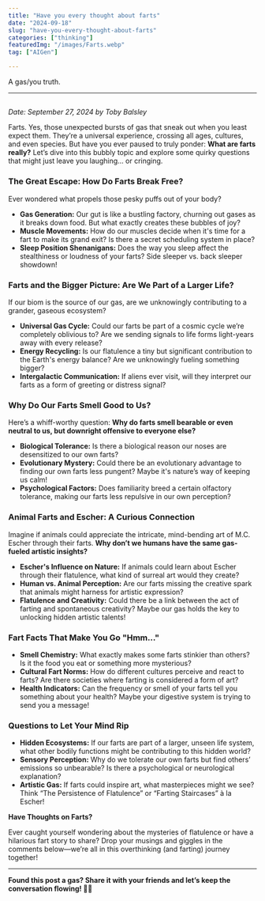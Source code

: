 ```yaml
---
title: "Have you every thought about farts"
date: "2024-09-18"
slug: "have-you-every-thought-about-farts"
categories: ["thinking"]
featuredImg: "/images/Farts.webp"
tag: ["AIGen"]

---
```


<!-- wp:paragraph -->
<p>A gas/you truth. </p>
<!-- /wp:paragraph -->

<!-- wp:separator -->
<hr class="wp-block-separator has-alpha-channel-opacity"/>
<!-- /wp:separator -->

<!-- wp:heading -->
<h2 class="wp-block-heading"></h2>
<!-- /wp:heading -->

<!-- wp:paragraph -->
<p><em>Date: September 27, 2024 by Toby Balsley</em></p>
<!-- /wp:paragraph -->

<!-- wp:paragraph -->
<p>Farts. Yes, those unexpected bursts of gas that sneak out when you least expect them. They’re a universal experience, crossing all ages, cultures, and even species. But have you ever paused to truly ponder: <strong>What are farts really?</strong> Let’s dive into this bubbly topic and explore some quirky questions that might just leave you laughing… or cringing.</p>
<!-- /wp:paragraph -->

<!-- wp:heading {"level":3} -->
<h3 class="wp-block-heading"><strong>The Great Escape: How Do Farts Break Free?</strong></h3>
<!-- /wp:heading -->

<!-- wp:paragraph -->
<p>Ever wondered what propels those pesky puffs out of your body?</p>
<!-- /wp:paragraph -->

<!-- wp:list -->
<ul class="wp-block-list"><!-- wp:list-item -->
<li><strong>Gas Generation:</strong> Our gut is like a bustling factory, churning out gases as it breaks down food. But what exactly creates these bubbles of joy?</li>
<!-- /wp:list-item -->

<!-- wp:list-item -->
<li><strong>Muscle Movements:</strong> How do our muscles decide when it's time for a fart to make its grand exit? Is there a secret scheduling system in place?</li>
<!-- /wp:list-item -->

<!-- wp:list-item -->
<li><strong>Sleep Position Shenanigans:</strong> Does the way you sleep affect the stealthiness or loudness of your farts? Side sleeper vs. back sleeper showdown!</li>
<!-- /wp:list-item --></ul>
<!-- /wp:list -->

<!-- wp:heading {"level":3} -->
<h3 class="wp-block-heading"><strong>Farts and the Bigger Picture: Are We Part of a Larger Life?</strong></h3>
<!-- /wp:heading -->

<!-- wp:paragraph -->
<p>If our biom is the source of our gas, are we unknowingly contributing to a grander, gaseous ecosystem?</p>
<!-- /wp:paragraph -->

<!-- wp:list -->
<ul class="wp-block-list"><!-- wp:list-item -->
<li><strong>Universal Gas Cycle:</strong> Could our farts be part of a cosmic cycle we’re completely oblivious to? Are we sending signals to life forms light-years away with every release?</li>
<!-- /wp:list-item -->

<!-- wp:list-item -->
<li><strong>Energy Recycling:</strong> Is our flatulence a tiny but significant contribution to the Earth's energy balance? Are we unknowingly fueling something bigger?</li>
<!-- /wp:list-item -->

<!-- wp:list-item -->
<li><strong>Intergalactic Communication:</strong> If aliens ever visit, will they interpret our farts as a form of greeting or distress signal?</li>
<!-- /wp:list-item --></ul>
<!-- /wp:list -->

<!-- wp:heading {"level":3} -->
<h3 class="wp-block-heading"><strong>Why Do Our Farts Smell Good to Us?</strong></h3>
<!-- /wp:heading -->

<!-- wp:paragraph -->
<p>Here’s a whiff-worthy question: <strong>Why do farts smell bearable or even neutral to us, but downright offensive to everyone else?</strong></p>
<!-- /wp:paragraph -->

<!-- wp:list -->
<ul class="wp-block-list"><!-- wp:list-item -->
<li><strong>Biological Tolerance:</strong> Is there a biological reason our noses are desensitized to our own farts?</li>
<!-- /wp:list-item -->

<!-- wp:list-item -->
<li><strong>Evolutionary Mystery:</strong> Could there be an evolutionary advantage to finding our own farts less pungent? Maybe it's nature’s way of keeping us calm!</li>
<!-- /wp:list-item -->

<!-- wp:list-item -->
<li><strong>Psychological Factors:</strong> Does familiarity breed a certain olfactory tolerance, making our farts less repulsive in our own perception?</li>
<!-- /wp:list-item --></ul>
<!-- /wp:list -->

<!-- wp:heading {"level":3} -->
<h3 class="wp-block-heading"><strong>Animal Farts and Escher: A Curious Connection</strong></h3>
<!-- /wp:heading -->

<!-- wp:paragraph -->
<p>Imagine if animals could appreciate the intricate, mind-bending art of M.C. Escher through their farts. <strong>Why don’t we humans have the same gas-fueled artistic insights?</strong></p>
<!-- /wp:paragraph -->

<!-- wp:list -->
<ul class="wp-block-list"><!-- wp:list-item -->
<li><strong>Escher's Influence on Nature:</strong> If animals could learn about Escher through their flatulence, what kind of surreal art would they create?</li>
<!-- /wp:list-item -->

<!-- wp:list-item -->
<li><strong>Human vs. Animal Perception:</strong> Are our farts missing the creative spark that animals might harness for artistic expression?</li>
<!-- /wp:list-item -->

<!-- wp:list-item -->
<li><strong>Flatulence and Creativity:</strong> Could there be a link between the act of farting and spontaneous creativity? Maybe our gas holds the key to unlocking hidden artistic talents!</li>
<!-- /wp:list-item --></ul>
<!-- /wp:list -->

<!-- wp:heading {"level":3} -->
<h3 class="wp-block-heading"><strong>Fart Facts That Make You Go "Hmm…"</strong></h3>
<!-- /wp:heading -->

<!-- wp:list -->
<ul class="wp-block-list"><!-- wp:list-item -->
<li><strong>Smell Chemistry:</strong> What exactly makes some farts stinkier than others? Is it the food you eat or something more mysterious?</li>
<!-- /wp:list-item -->

<!-- wp:list-item -->
<li><strong>Cultural Fart Norms:</strong> How do different cultures perceive and react to farts? Are there societies where farting is considered a form of art?</li>
<!-- /wp:list-item -->

<!-- wp:list-item -->
<li><strong>Health Indicators:</strong> Can the frequency or smell of your farts tell you something about your health? Maybe your digestive system is trying to send you a message!</li>
<!-- /wp:list-item --></ul>
<!-- /wp:list -->

<!-- wp:heading {"level":3} -->
<h3 class="wp-block-heading"><strong>Questions to Let Your Mind Rip</strong></h3>
<!-- /wp:heading -->

<!-- wp:list -->
<ul class="wp-block-list"><!-- wp:list-item -->
<li><strong>Hidden Ecosystems:</strong> If our farts are part of a larger, unseen life system, what other bodily functions might be contributing to this hidden world?</li>
<!-- /wp:list-item -->

<!-- wp:list-item -->
<li><strong>Sensory Perception:</strong> Why do we tolerate our own farts but find others’ emissions so unbearable? Is there a psychological or neurological explanation?</li>
<!-- /wp:list-item -->

<!-- wp:list-item -->
<li><strong>Artistic Gas:</strong> If farts could inspire art, what masterpieces might we see? Think “The Persistence of Flatulence” or “Farting Staircases” à la Escher!</li>
<!-- /wp:list-item --></ul>
<!-- /wp:list -->

<!-- wp:paragraph -->
<p><strong>Have Thoughts on Farts?</strong></p>
<!-- /wp:paragraph -->

<!-- wp:paragraph -->
<p>Ever caught yourself wondering about the mysteries of flatulence or have a hilarious fart story to share? Drop your musings and giggles in the comments below—we’re all in this overthinking (and farting) journey together!</p>
<!-- /wp:paragraph -->

<!-- wp:separator -->
<hr class="wp-block-separator has-alpha-channel-opacity"/>
<!-- /wp:separator -->

<!-- wp:paragraph -->
<p><strong>Found this post a gas? Share it with your friends and let’s keep the conversation flowing! </strong>💨😄</p>
<!-- /wp:paragraph -->

<!-- wp:paragraph -->
<p></p>
<!-- /wp:paragraph -->
